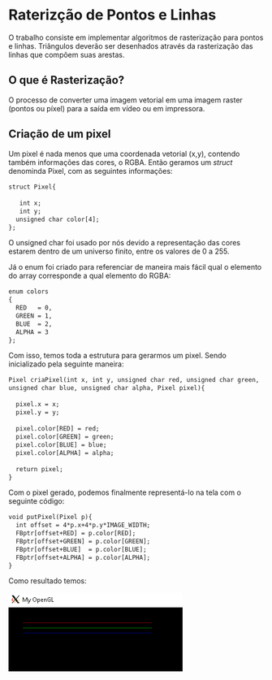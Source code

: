 # Raterizção de Pontos e Linhas
  O trabalho consiste em implementar algoritmos de rasterização para pontos e linhas. Triângulos deverão ser desenhados através da rasterização das linhas que compõem suas arestas.
  
## O que é Rasterização?
  O processo de converter uma imagem vetorial em uma imagem raster (pontos ou píxel) para a saída em vídeo ou em impressora.
    
## Criação de um pixel
  Um pixel é nada menos que uma coordenada vetorial (x,y), contendo também informações das cores, o RGBA. Então geramos um *struct* denominda Pixel, com as seguintes informações:
  ```
  struct Pixel{

	 int x;
	 int y;
	unsigned char color[4];
};
  ```
  O unsigned char foi usado por nós devido a representação das cores estarem dentro de um universo finito, entre os valores de 0 a 255.
  
  Já o enum foi criado para referenciar de maneira mais fácil qual o elemento do array corresponde a qual elemento do RGBA:
  ```
  enum colors
{
	RED   = 0,
    GREEN = 1,
    BLUE  = 2,
    ALPHA = 3
};
  ```
  
  Com isso, temos toda a estrutura para gerarmos um pixel. Sendo inicializado pela seguinte maneira:
  ```
  Pixel criaPixel(int x, int y, unsigned char red, unsigned char green, unsigned char blue, unsigned char alpha, Pixel pixel){

	pixel.x = x;
	pixel.y = y;

	pixel.color[RED] = red;
	pixel.color[GREEN] = green;
	pixel.color[BLUE] = blue;
	pixel.color[ALPHA] = alpha;

	return pixel;
}
  ```
  
  Com o pixel gerado, podemos finalmente representá-lo na tela com o seguinte código:
  ```
  void putPixel(Pixel p){
	int offset = 4*p.x+4*p.y*IMAGE_WIDTH;  
	FBptr[offset+RED] = p.color[RED];
	FBptr[offset+GREEN] = p.color[GREEN];
	FBptr[offset+BLUE]  = p.color[BLUE];
	FBptr[offset+ALPHA] = p.color[ALPHA];	
}
  ```
  
  Como resultado temos:
  
  ![](Screenshots/foto_pixels.png)
